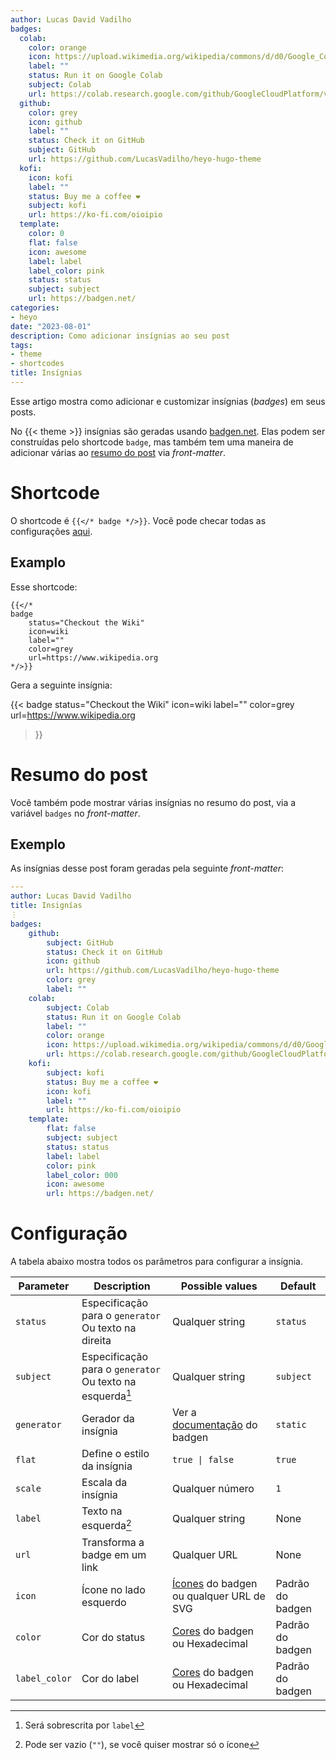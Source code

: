 ```yaml
---
author: Lucas David Vadilho
badges:
  colab:
    color: orange
    icon: https://upload.wikimedia.org/wikipedia/commons/d/d0/Google_Colaboratory_SVG_Logo.svg
    label: ""
    status: Run it on Google Colab
    subject: Colab
    url: https://colab.research.google.com/github/GoogleCloudPlatform/vertex-ai-samples/blob/main/notebooks/official/model_monitoring/model_monitoring.ipynb
  github:
    color: grey
    icon: github
    label: ""
    status: Check it on GitHub
    subject: GitHub
    url: https://github.com/LucasVadilho/heyo-hugo-theme
  kofi:
    icon: kofi
    label: ""
    status: Buy me a coffee ❤️
    subject: kofi
    url: https://ko-fi.com/oioipio
  template:
    color: 0
    flat: false
    icon: awesome
    label: label
    label_color: pink
    status: status
    subject: subject
    url: https://badgen.net/
categories:
- heyo
date: "2023-08-01"
description: Como adicionar insígnias ao seu post
tags:
- theme
- shortcodes
title: Insígnias
---
```


Esse artigo mostra como adicionar e customizar insígnias (_badges_) em seus posts.

<!--more-->

No {{< theme >}} insígnias são geradas usando [badgen.net](https://badgen.net/). Elas podem ser construídas pelo shortcode `badge`, mas também tem uma maneira de adicionar várias ao [resumo do post](#resumo-do-post) via _front-matter_.

# Shortcode

O shortcode é `{{</* badge */>}}`. Você pode checar todas as configurações [aqui](#configuração).

## Examplo

Esse shortcode:

```go-html-template
{{</* 
badge 
    status="Checkout the Wiki"
    icon=wiki
    label=""
    color=grey
    url=https://www.wikipedia.org
*/>}}
```

Gera a seguinte insígnia:

{{< 
badge 
    status="Checkout the Wiki"
    icon=wiki
    label=""
    color=grey
    url=https://www.wikipedia.org
>}}


# Resumo do post

Você também pode mostrar várias insígnias no resumo do post, via a variável `badges` no _front-matter_.

## Exemplo

As insígnias desse post foram geradas pela seguinte _front-matter_:

```yaml
---
author: Lucas David Vadilho
title: Insignías
⋮
badges:
    github:
        subject: GitHub
        status: Check it on GitHub
        icon: github
        url: https://github.com/LucasVadilho/heyo-hugo-theme
        color: grey
        label: ""
    colab:
        subject: Colab
        status: Run it on Google Colab
        label: ""
        color: orange
        icon: https://upload.wikimedia.org/wikipedia/commons/d/d0/Google_Colaboratory_SVG_Logo.svg
        url: https://colab.research.google.com/github/GoogleCloudPlatform/vertex-ai-samples/blob/main/notebooks/official/model_monitoring/model_monitoring.ipynb
    kofi:
        subject: kofi
        status: Buy me a coffee ❤️
        icon: kofi
        label: ""
        url: https://ko-fi.com/oioipio
    template:
        flat: false
        subject: subject
        status: status
        label: label
        color: pink
        label_color: 000
        icon: awesome
        url: https://badgen.net/
```

# Configuração

A tabela abaixo mostra todos os parâmetros para configurar a insígnia.

| Parameter | Description | Possible values | Default |
|---|---|---|---|
| `status` | Especificação para o `generator` <br /> Ou texto na direita | Qualquer string | `status`  |
| `subject` | Especificação para o `generator` <br /> Ou texto na esquerda[^1] | Qualquer string | `subject` |
| `generator` | Gerador da insígnia | Ver a [documentação](https://badgen.net/help#generators) do badgen | `static` |
| `flat` | Define o estilo da insígnia | `true \| false` | `true` |
| `scale` | Escala da insígnia | Qualquer número | `1` |
| `label` | Texto na esquerda[^2] | Qualquer string | None |
| `url` | Transforma a badge em um link | Qualquer URL | None |
| `icon` | Ícone no lado esquerdo | [Ícones](https://badgen.net/help#icons) do badgen ou qualquer URL de SVG | Padrão do badgen |
| `color` | Cor do status | [Cores](https://badgen.net/help#colors) do badgen ou Hexadecimal | Padrão do badgen |
| `label_color` | Cor do label | [Cores](https://badgen.net/help#colors) do badgen ou Hexadecimal | Padrão do badgen |

[^1]: Será sobrescrita por `label`
[^2]: Pode ser vazio (`""`), se você quiser mostrar só o ícone